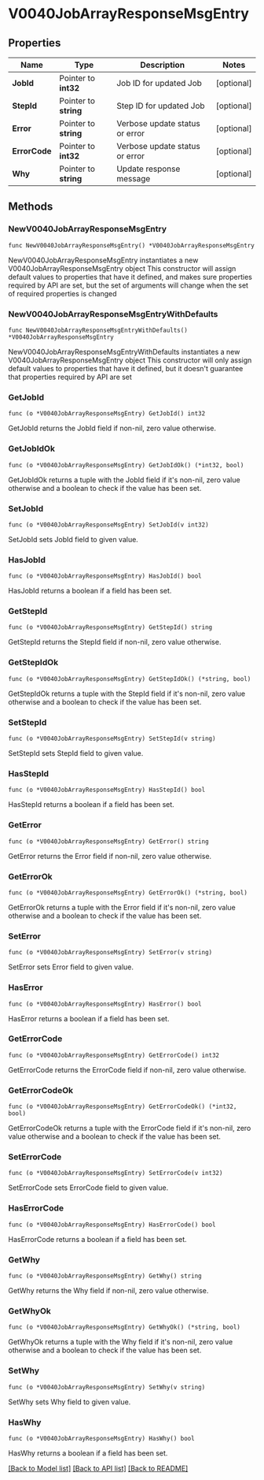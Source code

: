 # V0040JobArrayResponseMsgEntry

## Properties

Name | Type | Description | Notes
------------ | ------------- | ------------- | -------------
**JobId** | Pointer to **int32** | Job ID for updated Job | [optional] 
**StepId** | Pointer to **string** | Step ID for updated Job | [optional] 
**Error** | Pointer to **string** | Verbose update status or error | [optional] 
**ErrorCode** | Pointer to **int32** | Verbose update status or error | [optional] 
**Why** | Pointer to **string** | Update response message | [optional] 

## Methods

### NewV0040JobArrayResponseMsgEntry

`func NewV0040JobArrayResponseMsgEntry() *V0040JobArrayResponseMsgEntry`

NewV0040JobArrayResponseMsgEntry instantiates a new V0040JobArrayResponseMsgEntry object
This constructor will assign default values to properties that have it defined,
and makes sure properties required by API are set, but the set of arguments
will change when the set of required properties is changed

### NewV0040JobArrayResponseMsgEntryWithDefaults

`func NewV0040JobArrayResponseMsgEntryWithDefaults() *V0040JobArrayResponseMsgEntry`

NewV0040JobArrayResponseMsgEntryWithDefaults instantiates a new V0040JobArrayResponseMsgEntry object
This constructor will only assign default values to properties that have it defined,
but it doesn't guarantee that properties required by API are set

### GetJobId

`func (o *V0040JobArrayResponseMsgEntry) GetJobId() int32`

GetJobId returns the JobId field if non-nil, zero value otherwise.

### GetJobIdOk

`func (o *V0040JobArrayResponseMsgEntry) GetJobIdOk() (*int32, bool)`

GetJobIdOk returns a tuple with the JobId field if it's non-nil, zero value otherwise
and a boolean to check if the value has been set.

### SetJobId

`func (o *V0040JobArrayResponseMsgEntry) SetJobId(v int32)`

SetJobId sets JobId field to given value.

### HasJobId

`func (o *V0040JobArrayResponseMsgEntry) HasJobId() bool`

HasJobId returns a boolean if a field has been set.

### GetStepId

`func (o *V0040JobArrayResponseMsgEntry) GetStepId() string`

GetStepId returns the StepId field if non-nil, zero value otherwise.

### GetStepIdOk

`func (o *V0040JobArrayResponseMsgEntry) GetStepIdOk() (*string, bool)`

GetStepIdOk returns a tuple with the StepId field if it's non-nil, zero value otherwise
and a boolean to check if the value has been set.

### SetStepId

`func (o *V0040JobArrayResponseMsgEntry) SetStepId(v string)`

SetStepId sets StepId field to given value.

### HasStepId

`func (o *V0040JobArrayResponseMsgEntry) HasStepId() bool`

HasStepId returns a boolean if a field has been set.

### GetError

`func (o *V0040JobArrayResponseMsgEntry) GetError() string`

GetError returns the Error field if non-nil, zero value otherwise.

### GetErrorOk

`func (o *V0040JobArrayResponseMsgEntry) GetErrorOk() (*string, bool)`

GetErrorOk returns a tuple with the Error field if it's non-nil, zero value otherwise
and a boolean to check if the value has been set.

### SetError

`func (o *V0040JobArrayResponseMsgEntry) SetError(v string)`

SetError sets Error field to given value.

### HasError

`func (o *V0040JobArrayResponseMsgEntry) HasError() bool`

HasError returns a boolean if a field has been set.

### GetErrorCode

`func (o *V0040JobArrayResponseMsgEntry) GetErrorCode() int32`

GetErrorCode returns the ErrorCode field if non-nil, zero value otherwise.

### GetErrorCodeOk

`func (o *V0040JobArrayResponseMsgEntry) GetErrorCodeOk() (*int32, bool)`

GetErrorCodeOk returns a tuple with the ErrorCode field if it's non-nil, zero value otherwise
and a boolean to check if the value has been set.

### SetErrorCode

`func (o *V0040JobArrayResponseMsgEntry) SetErrorCode(v int32)`

SetErrorCode sets ErrorCode field to given value.

### HasErrorCode

`func (o *V0040JobArrayResponseMsgEntry) HasErrorCode() bool`

HasErrorCode returns a boolean if a field has been set.

### GetWhy

`func (o *V0040JobArrayResponseMsgEntry) GetWhy() string`

GetWhy returns the Why field if non-nil, zero value otherwise.

### GetWhyOk

`func (o *V0040JobArrayResponseMsgEntry) GetWhyOk() (*string, bool)`

GetWhyOk returns a tuple with the Why field if it's non-nil, zero value otherwise
and a boolean to check if the value has been set.

### SetWhy

`func (o *V0040JobArrayResponseMsgEntry) SetWhy(v string)`

SetWhy sets Why field to given value.

### HasWhy

`func (o *V0040JobArrayResponseMsgEntry) HasWhy() bool`

HasWhy returns a boolean if a field has been set.


[[Back to Model list]](../README.md#documentation-for-models) [[Back to API list]](../README.md#documentation-for-api-endpoints) [[Back to README]](../README.md)


